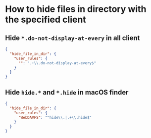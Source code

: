 # How to hide files in directory with the specified client

## Hide `*.do-not-display-at-every` in all client

```json
{
  "hide_file_in_dir": {
    "user_rules": {
      "": ".+\\.do-not-display-at-every$"
    }
  }
}
```

## Hide `hide.*` and `*.hide` in macOS finder
```json
{
  "hide_file_in_dir": {
    "user_rules": {
      "WebDAVFS": "^hide\\.|.+\\.hide$"
    }
  }
}
```